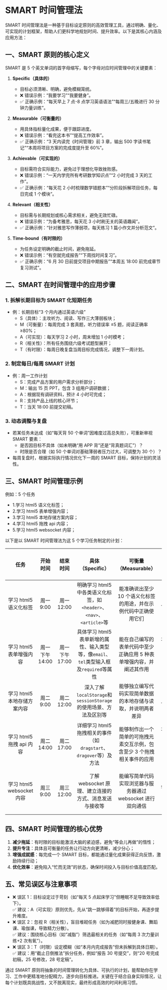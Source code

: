# SMART 时间管理法

SMART 时间管理法是一种基于目标设定原则的高效管理工具，通过明确、量化、可实现的计划框架，帮助人们更科学地规划时间、提升效率。以下是其核心内涵及应用方法：

## **一、SMART 原则的核心定义**

SMART 是 5 个英文单词的首字母缩写，每个字母对应时间管理中的关键要素：

1. **Specific（具体的）**

   - 目标必须清晰、明确，避免模糊笼统。
   - ❌ 错误示例：“我要学习”“我要健身”。
   - ✅ 正确示例：“每天早上 7 点-8 点学习英语语法”“每周三/五晚进行 30 分钟力量训练”。

2. **Measurable（可衡量的）**

   - 用具体指标量化成果，便于跟踪进度。
   - ❌ 错误示例：“看完这本书”“提高工作效率”。
   - ✅ 正确示例：“3 天内读完《时间管理》前 3 章，输出 500 字读书笔记”“本周将项目方案的完成度提升至 60%”。

3. **Achievable（可实现的）**

   - 目标需符合实际能力，避免过于理想化导致挫败感。
   - ❌ 错误示例：“一天内学完所有考研数学知识点”“2 小时完成 3 天的工作”。
   - ✅ 正确示例：“每天花 2 小时梳理数学错题本”“分阶段拆解项目任务，每日完成 1 个模块”。

4. **Relevant（相关性）**

   - 目标需与长期规划或核心需求相关，避免无效忙碌。
   - ❌ 错误示例：“为备考雅思，每天花 3 小时刷无关的英语趣闻”。
   - ✅ 正确示例：“针对雅思写作薄弱项，每天练习 1 篇小作文并分析范文”。

5. **Time-bound（有时限的）**
   - 为任务设定明确的截止时间，避免拖延。
   - ❌ 错误示例：“有空就完成报告”“下周找时间复习”。
   - ✅ 正确示例：“6 月 30 日前提交项目中期报告”“本周五 18:00 前完成章节复习测试”。

## **二、SMART 在时间管理中的应用步骤**

### 1. **拆解长期目标为 SMART 化短期任务**

- 例：长期目标“3 个月内通过英语六级”
  - S（具体）：主攻听力、阅读、写作三大薄弱板块；
  - M（可衡量）：每周完成 3 套真题，听力错误率 ≤5 题，阅读正确率 ≥80%；
  - A（可实现）：每天学习 2 小时，周末增加 1 小时模考；
  - R（相关性）：所有任务围绕六级考试题型展开；
  - T（有时限）：每周日晚复盘当周目标完成情况，调整下一周计划。

### 2. **制定每日/每周 SMART 计划**

- 例：周一工作计划
  - S：完成产品方案的用户需求分析部分；
  - M：输出 15 页 PPT，包含 3 组用户调研数据；
  - A：根据现有调研资料，预计 4 小时可完成；
  - R：支持产品上线的核心环节；
  - T：当天 18:00 前提交初稿。

### 3. **动态调整与复盘**

- 若某任务未达成（如“每天背 50 个单词”因难度过高总失败），可重新审视 SMART 要素：
  - 是否因目标不具体（如未明确“用 APP 背”还是“背真题词汇”）？
  - 时限是否合理（如 50 个单词对基础薄弱者压力过大，可调整为 30 个）？
- 每周复盘时，根据实际执行情况优化下一周的 SMART 目标，保持计划的灵活性。

## **三、SMART 时间管理示例**

例如：5 个任务<br/>

- 1.学习 html5 语义化标签；
- 2.学习 html5 表单增强内容；
- 3.学习 html5 本地存储方案内容；
- 4.学习 html5 拖拽 api 内容；
- 5.学习 html5 websocket 内容；

以下是以 SMART 时间管理法为这 5 个学习任务制定的计划：

|            任务             |    开始时间    |    结束时间    |                                    具体（Specific）                                     |                          可衡量（Measurable）                           |                       可达成（Attainable）                        |                        相关（Relevant）                         | 有时限（Time - bound） |
| :-------------------------: | :------------: | :------------: | :-------------------------------------------------------------------------------------: | :---------------------------------------------------------------------: | :---------------------------------------------------------------: | :-------------------------------------------------------------: | :--------------------: |
|    学习 html5 语义化标签    |   周一 9:00    |   周一 12:00   |          明确学习 html5 中各类语义化标签，如`<header>`、`<nav>`、`<article>`等          |    能准确说出至少 10 个语义化标签的用途，并在示例代码中正确使用它们     |        对于有一定 html 基础的人，3 小时学习该内容是可行的         |    与前端开发学习路径紧密相关，有助于构建更规范语义化的网页     | 周一上午 3 小时内完成  |
|   学习 html5 表单增强内容   | 周一下午 14:00 | 周一下午 17:00 | 具体学习 html5 表单新增的属性、输入类型等，像`email`、`tel`类型输入框及`required`等属性 |   能在自己编写的表单代码中至少正确应用 5 种表单增强内容，并阐述其作用   |   3 小时内对于熟悉表单基本概念的学习者可以掌握常见表单增强内容    |   在前端开发中，表单功能完善至关重要，是学习 html5 的重要部分   | 周一下午 3 小时内完成  |
| 学习 html5 本地存储方案内容 |   周二 9:00    |   周二 12:00   |            深入了解`localStorage`和`sessionStorage`的使用场景、方法及区别等             |      能够独立编写代码实现简单数据的本地存储与读取，并说明两者差异       |  对于已掌握基础编程概念的人，3 小时可以初步掌握本地存储基本操作   |    与前端开发数据存储相关，为网页实现离线数据存储功能做准备     | 周二上午 3 小时内完成  |
|  学习 html5 拖拽 api 内容   |   周二 14:00   |   周二 17:00   |           详细学习 html5 拖拽相关的事件（如`dragstart`、`dragover`等）及方法            | 能够制作出一个简单的可拖拽元素交互示例，包含至少 3 个拖拽相关事件的应用 |   3 小时内对于熟悉事件处理的前端学习者可以完成基础拖拽功能学习    | 在网页交互设计中，拖拽功能可提升用户体验，是 html5 重要交互特性 | 周二下午 3 小时内完成  |
|  学习 html5 websocket 内容  |   周三 9:00    |   周三 12:00   |                  了解 websocket 原理、建立连接的方式、消息发送与接收等                  |       能编写简单代码实现浏览器与服务器通过 websocket 进行双向通信       | 对于有网络编程基础概念的学习者，3 小时可以掌握 websocket 基本使用 |        在实时通信的网页应用开发中，websocket 是关键技术         | 周三上午 3 小时内完成  |

## **四、SMART 时间管理的核心优势**

1. **减少拖延**：有时限的目标能激活大脑的紧迫感，避免“等会儿再做”的惰性；
2. **提升专注**：具体且可衡量的任务让行动方向更清晰，减少分心；
3. **增强成就感**：每完成一个 SMART 目标，都能通过量化成果获得正向反馈，激励持续行动；
4. **优化效率**：避免陷入“忙而无效”的状态，确保时间投入与目标价值高度匹配。

## **五、常见误区与注意事项**

- ❌ 误区 1：目标设定过于苛刻（如“每天 5 点起床学习”但睡眠不足导致效率低下）。  
  ✅ 建议：A（可实现）原则优先，先从“跳一跳够得着”的目标开始，再逐步提升难度。
- ❌ 误区 2：忽视 R（相关性），盲目堆砌任务（如为减肥同时报健身课、舞蹈课、瑜伽课，导致精力分散）。  
  ✅ 建议：围绕核心目标（如“减脂”）筛选最相关的任务（如“每周 3 次力量训练+2 次有氧”）。
- ❌ 误区 3：T（时限）设定模糊（如“本月内完成报告”但未拆解到具体日期）。  
  ✅ 建议：用“截止日倒推法”拆分任务，例如“报告 30 号提交”，则“20 号完成初稿，25 号修改，28 号定稿”。

通过 SMART 原则将抽象的时间管理转化为具体、可执行的计划，能帮助你在学习、工作中更精准地分配精力，逐步向目标推进。关键在于结合自身实际情况，让每个计划既具挑战性，又不脱离现实，最终形成高效的时间利用习惯。
